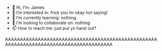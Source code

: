 - 👋 Hi, I’m: James
- 👀 I’m interested in: frick you im okay not saying!
- 🌱 I’m currently learning: nothing.
- 💞️ I’m looking to collaborate on: nothing
- 📫 How to reach me: just put yo hand out?

<!---
JamesTheSlayer1/JamesTheSlayer1 is a ✨ special ✨ repository because its `README.md` (this file) appears on your GitHub profile.
You can click the Preview link to take a look at your changes.
--->

AAAAAAAAAAAAAAAAAAAAAAAAAAAAAAAAAAAAAAAAAAAAAAAAAAAAAAAAAAAAAAAAAAAAAAAAAAAAAAAAAAAAAAA
